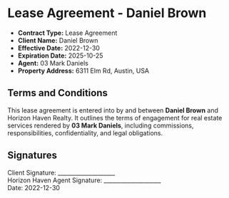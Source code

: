 # Lease Agreement - Daniel Brown

- **Contract Type:** Lease Agreement  
- **Client Name:** Daniel Brown  
- **Effective Date:** 2022-12-30  
- **Expiration Date:** 2025-10-25  
- **Agent:** 03 Mark Daniels  
- **Property Address:** 6311 Elm Rd, Austin, USA  

## Terms and Conditions

This lease agreement is entered into by and between **Daniel Brown** and Horizon Haven Realty. It outlines the terms of engagement for real estate services rendered by **03 Mark Daniels**, including commissions, responsibilities, confidentiality, and legal obligations.

## Signatures

Client Signature: ____________________  
Horizon Haven Agent Signature: ____________________  
Date: 2022-12-30